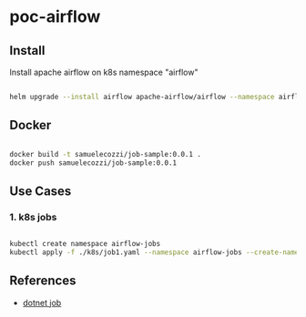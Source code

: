 # poc-airflow

## Install

Install apache airflow on k8s namespace "airflow"

``` bash

helm upgrade --install airflow apache-airflow/airflow --namespace airflow --create-namespace -f ./override-values.yaml --debug

```

## Docker

``` bash

docker build -t samuelecozzi/job-sample:0.0.1 .
docker push samuelecozzi/job-sample:0.0.1

```

## Use Cases

### 1. k8s jobs

``` bash

kubectl create namespace airflow-jobs
kubectl apply -f ./k8s/job1.yaml --namespace airflow-jobs --create-namespace --debug

```


## References

- [dotnet job](https://benbrougher.tech/posts/kubernetes-cron-job/)
